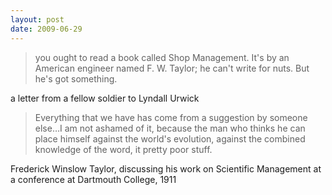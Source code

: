 ```yaml
---
layout: post
date: 2009-06-29
--- 
```


>you ought to read a book called Shop Management. It's by an American engineer named F. W. Taylor; he can't write for nuts. But he's got something.

a letter from a fellow soldier to Lyndall Urwick

>Everything that we have has come from a suggestion by someone else…I am not ashamed of it, because the man who thinks he can place himself against the world's evolution, against the combined knowledge of the word, it pretty poor stuff.

Frederick Winslow Taylor, discussing his work on Scientific Management at a conference at Dartmouth College, 1911
